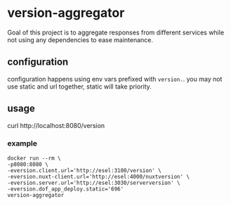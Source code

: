 # version-aggregator

Goal of this project is to aggregate responses from different services while not using any dependencies to ease maintenance.

## configuration

configuration happens using env vars prefixed with `version.`.
you may not use static and url together, static will take priority.

## usage

curl http://localhost:8080/version

### example

```
docker run --rm \
-p8080:8080 \
-eversion.client.url='http://esel:3100/version' \
-eversion.nuxt-client.url='http://esel:4000/nuxtversion' \
-eversion.server.url='http://esel:3030/serverversion' \
-eversion.dof_app_deploy.static='696'
version-aggregator
```